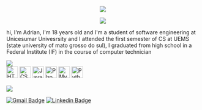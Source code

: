 <p align="center">
<img src="https://github.com/pinkglb/pinkglb/blob/main/Images/nova-palheta.png">
</p>

<p align="center" >
  <img src="https://github.com/pinkglb/pinkglb/blob/main/Icons/title.png"> 
</p>

hi, I'm Adrian, I'm 18 years old and I'm a student of software engineering at Unicesumar Univesrsity and I attended the first semester of CS at UEMS (state university of mato grosso do sul), I graduated from high school in a Federal Institute (IF) in the course of computer technician

<img src="https://github.com/pinkglb/pinkglb/blob/main/Images/lang%20n%20tools.png">

<div>
  <img height="30" src='https://github.com/pinkglb/pinkglb/blob/main/Icons/html5.png' alt="HTML">
  <img height="30" src='https://github.com/pinkglb/pinkglb/blob/main/Icons/css3.png' alt="CSS">
  <img height="30" src='https://github.com/pinkglb/pinkglb/blob/main/Icons/javascript.png' alt="Javascript">
  <img height="30" src='https://github.com/pinkglb/pinkglb/blob/main/Icons/php.png' alt="Php">
  <img height="30" src='https://github.com/pinkglb/pinkglb/blob/main/Icons/icons8-logo-mysql.png' alt="MySql">
  <img height="30" src='https://github.com/pinkglb/pinkglb/blob/main/Icons/python.png' alt="Python">
</div>
<br/>
<img src="https://github.com/pinkglb/pinkglb/blob/main/Images/contact.png">

[![Gmail Badge](https://img.shields.io/badge/Gmail-aeba89?style=for-the-badge&logo=gmail&logoColor=white&link=mailto:rebeccamanzi@gmail.com)](mailto:adriancosta1215@gmail.com)
[![Linkedin Badge](https://img.shields.io/badge/LinkedIn-aeba89?style=for-the-badge&logo=linkedin&logoColor=white&link=https://www.linkedin.com/in/rebeccamanzi/)](https://www.linkedin.com/in/adrian-quid%C3%A1-silvestre-costa-94bb12211/)


